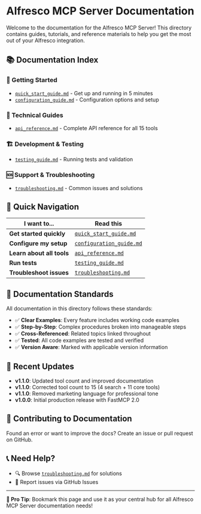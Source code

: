 # Alfresco MCP Server Documentation

Welcome to the documentation for the Alfresco MCP Server! This directory contains guides, tutorials, and reference materials to help you get the most out of your Alfresco integration.

## 📚 Documentation Index

### 🚀 Getting Started
- [`quick_start_guide.md`](quick_start_guide.md) - Get up and running in 5 minutes
- [`configuration_guide.md`](configuration_guide.md) - Configuration options and setup

### 🔧 Technical Guides
- [`api_reference.md`](api_reference.md) - Complete API reference for all 15 tools

### 🏗️ Development & Testing
- [`testing_guide.md`](testing_guide.md) - Running tests and validation

### 🆘 Support & Troubleshooting
- [`troubleshooting.md`](troubleshooting.md) - Common issues and solutions

## 🎯 Quick Navigation

| I want to... | Read this |
|--------------|-----------|
| **Get started quickly** | [`quick_start_guide.md`](quick_start_guide.md) |
| **Configure my setup** | [`configuration_guide.md`](configuration_guide.md) |
| **Learn about all tools** | [`api_reference.md`](api_reference.md) |
| **Run tests** | [`testing_guide.md`](testing_guide.md) |
| **Troubleshoot issues** | [`troubleshooting.md`](troubleshooting.md) |

## 📖 Documentation Standards

All documentation in this directory follows these standards:

- ✅ **Clear Examples**: Every feature includes working code examples
- ✅ **Step-by-Step**: Complex procedures broken into manageable steps
- ✅ **Cross-Referenced**: Related topics linked throughout
- ✅ **Tested**: All code examples are tested and verified
- ✅ **Version Aware**: Marked with applicable version information

## 🔄 Recent Updates

- **v1.1.0**: Updated tool count and improved documentation
- **v1.1.0**: Corrected tool count to 15 (4 search + 11 core tools)
- **v1.1.0**: Removed marketing language for professional tone
- **v1.0.0**: Initial production release with FastMCP 2.0

## 🤝 Contributing to Documentation

Found an error or want to improve the docs? Create an issue or pull request on GitHub.

## 📞 Need Help?

- 🔍 Browse [`troubleshooting.md`](troubleshooting.md) for solutions
- 🐛 Report issues via GitHub Issues

---

**📌 Pro Tip**: Bookmark this page and use it as your central hub for all Alfresco MCP Server documentation needs! 